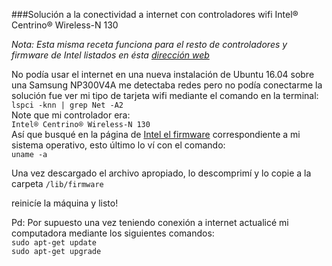 ###Solución a la conectividad a internet con controladores wifi Intel® Centrino® Wireless-N 130


*Nota: Esta misma receta funciona para el resto de controladores y firmware de Intel listados en ésta [dirección web](https://www-ssl.intel.com/content/www/us/en/support/network-and-i-o/wireless-networking/000005511.html)*  


No podía usar el internet en una nueva instalación de Ubuntu 16.04 sobre una Samsung NP300V4A me detectaba redes pero no podía conectarme
la solución fue ver mi tipo de tarjeta wifi
mediante el comando en la terminal:  
```lspci -knn | grep Net -A2 ```  
Note que mi controlador era:  
```Intel® Centrino® Wireless-N 130```  
Así que busqué en la página de [Intel el firmware](https://www-ssl.intel.com/content/www/us/en/support/network-and-i-o/wireless-networking/000005511.html)
correspondiente a mi sistema operativo, esto último lo ví con el comando:  
```uname -a ```



Una vez descargado el archivo apropiado, lo descomprimí y lo copie a la carpeta ```/lib/firmware```

reinicíe la máquina y listo!

Pd: Por supuesto una vez teniendo conexión a internet actualicé mi computadora mediante los siguientes comandos:  
```sudo apt-get update```  
```sudo apt-get upgrade```  
